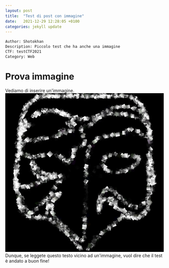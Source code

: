 ```yaml
---
layout: post
title:  "Test di post con immagine"
date:   2021-12-29 12:28:05 +0100
categories: jekyll update
---
```


```
Author: Shotokhan
Description: Piccolo test che ha anche una immagine
CTF: testCTF2021
Category: Web
```

# Prova immagine
Vediamo di inserire un'immagine. <br>
![test image feature](https://github.com/pwnthenope/pwnthenope.github.io/blob/main/static/post_images/test_image.jpg?raw=true) <br>
Dunque, se leggete questo testo vicino ad un'immagine, vuol dire che il test è andato a buon fine!

